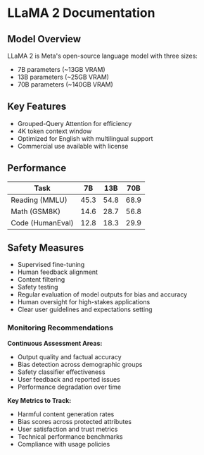# LLaMA 2 Documentation

## Model Overview

LLaMA 2 is Meta's open-source language model with three sizes:
- 7B parameters (~13GB VRAM)
- 13B parameters (~25GB VRAM)
- 70B parameters (~140GB VRAM)

## Key Features
- Grouped-Query Attention for efficiency
- 4K token context window
- Optimized for English with multilingual support
- Commercial use available with license

## Performance

| Task | 7B | 13B | 70B |
|------|----|-----|-----|
| Reading (MMLU) | 45.3 | 54.8 | 68.9 |
| Math (GSM8K) | 14.6 | 28.7 | 56.8 |
| Code (HumanEval) | 12.8 | 18.3 | 29.9 |

## Safety Measures
- Supervised fine-tuning
- Human feedback alignment
- Content filtering
- Safety testing
- Regular evaluation of model outputs for bias and accuracy
- Human oversight for high-stakes applications
- Clear user guidelines and expectations setting

### Monitoring Recommendations

**Continuous Assessment Areas:**
- Output quality and factual accuracy
- Bias detection across demographic groups
- Safety classifier effectiveness
- User feedback and reported issues
- Performance degradation over time

**Key Metrics to Track:**
- Harmful content generation rates
- Bias scores across protected attributes
- User satisfaction and trust metrics
- Technical performance benchmarks
- Compliance with usage policies
